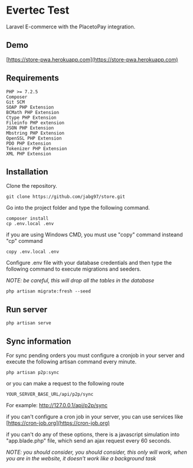 # Evertec Test

Laravel E-commerce with the PlacetoPay integration.

## Demo

[https://store-pwa.herokuapp.com](https://store-pwa.herokuapp.com)


## Requirements

```
PHP >= 7.2.5
Composer
Git SCM
SOAP PHP Extension
BCMath PHP Extension
Ctype PHP Extension
Fileinfo PHP extension
JSON PHP Extension
Mbstring PHP Extension
OpenSSL PHP Extension
PDO PHP Extension
Tokenizer PHP Extension
XML PHP Extension
```

## Installation

Clone the repository.

```
git clone https://github.com/jabg97/store.git
```

Go into the project folder and type the following command.

```
composer install
cp .env.local .env
```
if you are using Windows CMD, you must use "copy" command insteand "cp" command
```
copy .env.local .env
```
Configure .env file with your database credentials and then type the following command to execute migrations and seeders.

*NOTE: be careful, this will drop all the tables in the database*
```
php artisan migrate:fresh --seed
```
## Run server

```
php artisan serve
```

## Sync information

For sync pending orders you must configure a cronjob in your server and execute the following artisan command every minute.

```
php artisan p2p:sync
```
or you can make a request to the following route

```
YOUR_SERVER_BASE_URL/api/p2p/sync 
```
For example:
http://127.0.0.1/api/p2p/sync

if you can't configure a cron job in your server, you can use services like 
[https://cron-job.org](https://cron-job.org)

if you can't do any of these options, there is a javascript simulation into "app.blade.php" file, which send an ajax request every 60 seconds.

*NOTE: you should consider, you should consider, this only will work, when you are in the website, it doesn't work like a background task*